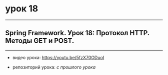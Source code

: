 # урок 18

---

## Spring Framework. Урок 18: Протокол HTTP. Методы GET и POST.

---

* видео урока:   https://youtu.be/5fzX70ODuoI

* репозиторий урока:   _c прошлого урока_

